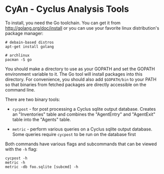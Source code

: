 
# CyAn - Cyclus Analysis Tools

To install, you need the Go toolchain.  You can get it from
http://golang.org/doc/install or you can use your favorite linux
distribution's package manager:

```
# debain-based distros
apt-get install golang

# archlinux
pacman -S go
```

You should make a directory to use as your GOPATH and set the GOPATH
environment variable to it.  The Go tool will install packages into this
directory.  For convenience, you should also add `$GOPATH/bin` to your PATH so
that binaries from fetched packages are directly accessible on the command
line.

There are two binary tools:

* `cycpost` - for post processing a Cyclus sqlite output database.  Creates an
  "Inventories" table and combines the "AgentEntry" and "AgentExit" table into
  the "Agents" table.

* `metric` - perform various queries on a Cyclus sqlite output database.  Some
  queries require `cycpost` to be run on the database first

Both commands have various flags and subcommands that can be viewed with the
`-h` flag:

```
cycpost -h
metric -h
metric -db foo.sqlite [subcmd] -h
```
